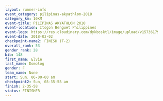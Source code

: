 ```yaml
---
layout: runner-info 
event_category: pilipinas-akyathlon-2018 
category_km: 10KM 
event-title: PILIPINAS AKYATHLON 2018 
event-location: Itogon Benguet Philippines 
event-logo: https://res.cloudinary.com/dykbosktl/image/upload/v1573617968/Logo/akyathlon-logo-new_ifndai.png 
event-date: 2018-02-02 
checkpoint-name2: FINISH (T-2) 
overall_rank: 53
gender_rank: 28
bib: 148
first_name: Elvie
last_name: Domolog
gender: F
team_name: None
start: Sun, 06-00-00 am
checkpoint2: Sun, 08-35-58 am
finish: 2-35-58
status: FINISHER
---
```


